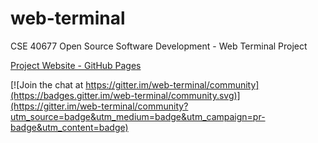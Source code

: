 # web-terminal

CSE 40677 Open Source Software Development -  Web Terminal Project

[Project Website - GitHub Pages](https://danielle-galvao.github.io/web-terminal/)

[![Join the chat at https://gitter.im/web-terminal/community](https://badges.gitter.im/web-terminal/community.svg)](https://gitter.im/web-terminal/community?utm_source=badge&utm_medium=badge&utm_campaign=pr-badge&utm_content=badge)


